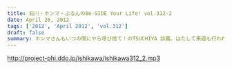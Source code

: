 ```yaml
---
title: 石川・ホンマ・ぶるんのBe-SIDE Your Life! vol.312-2
date: April 26, 2012
tags: ['2012', 'April 2012', 'vol.312']
draft: false
summary: ホンマさんもいつの間にやら呼び捨て！のTSUCHIYA 談義。はたして来週も行われているのでしょうか・・・しかし、石川サン・・・先週は「寝てない」オーラが凄かったです！NAMAE
---
```


http://project-phi.ddo.jp/ishikawa/ishikawa312_2.mp3
